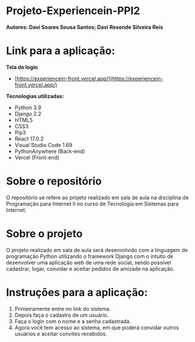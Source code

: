 # Projeto-Experiencein-PPI2
**Autores: Davi Soares Sousa Santos; Davi Resende Silveira Reis**


# Link para a aplicação:
**Tela de login**
- [https://experiencein-front.vercel.app/](https://experiencein-front.vercel.app/)


**Tecnologias utilizadas:**
- Python 3.9
- Django 2.2
- HTML5
- CSS3
- Pip3
- React 17.0.2
- Visual Studio Code 1.69
- PythonAnywhere (Back-end)
- Vercel (Front-end)


# Sobre o repositório
O repositório se refere ao projeto realizado em sala de aula na disciplina de Programação para Internet II no curso de Tecnologia em Sistemas para Internet.

# Sobre o projeto
O projeto realizado em sala de aula será desenvolvido com a linguagem de programação Python utilizando o framework Django com o intuito de desenvolver uma aplicação web de uma rede social, sendo possível cadastrar, logar, convidar e aceitar pedidos de amizade na aplicação.

# Instruções para a aplicação:
1. Primeiramente entre no link do sistema.
2. Depois faça o cadastro de um usuário.
3. Faça o login com o nome e a senha cadastrada.
4. Agora você tem acesso ao sistema, em que poderá convidar outros usuários e aceitar convites recebidos.
